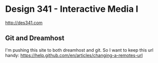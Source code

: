 # Design 341 - Interactive Media I
http://des341.com


## Git and Dreamhost
I'm pushing this site to both dreamhost and git. So I want to keep this url handy:
https://help.github.com/en/articles/changing-a-remotes-url
